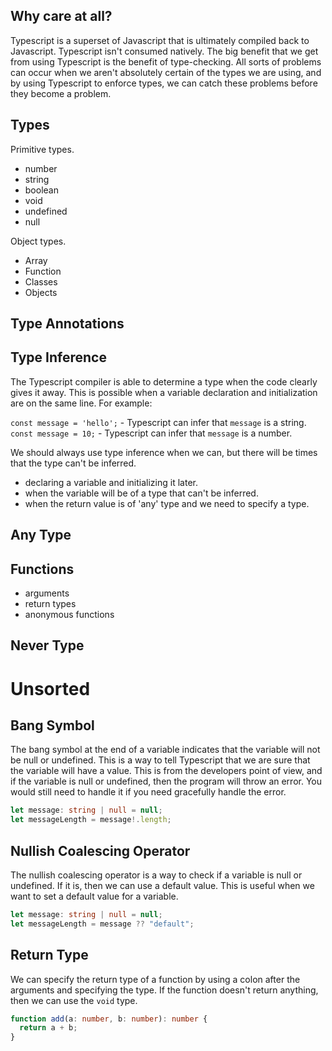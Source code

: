 ## Why care at all?

Typescript is a superset of Javascript that is ultimately compiled back to Javascript. Typescript isn't consumed natively. The big benefit that we get from using Typescript is the benefit of type-checking. All sorts of problems can occur when we aren't absolutely certain of the types we are using, and by using Typescript to enforce types, we can catch these problems before they become a problem.

## Types

Primitive types.

- number
- string
- boolean
- void
- undefined
- null

Object types.

- Array
- Function
- Classes
- Objects

## Type Annotations

## Type Inference

The Typescript compiler is able to determine a type when the code clearly gives it away. This is possible when a variable declaration and initialization are on the same line. For example:

`const message = 'hello';` - Typescript can infer that `message` is a string.
`const message = 10;` - Typescript can infer that `message` is a number.

We should always use type inference when we can, but there will be times that the type can't be inferred.

- declaring a variable and initializing it later.
- when the variable will be of a type that can't be inferred.
- when the return value is of 'any' type and we need to specify a type.

## Any Type

## Functions

- arguments
- return types
- anonymous functions

## Never Type

# Unsorted

## Bang Symbol

The bang symbol at the end of a variable indicates that the variable will not be null or undefined. This is a way to tell Typescript that we are sure that the variable will have a value. This is from the developers point of view, and if the variable is null or undefined, then the program will throw an error. You would still need to handle it if you need gracefully handle the error.

```typescript
let message: string | null = null;
let messageLength = message!.length;
```

## Nullish Coalescing Operator

The nullish coalescing operator is a way to check if a variable is null or undefined. If it is, then we can use a default value. This is useful when we want to set a default value for a variable.

```typescript
let message: string | null = null;
let messageLength = message ?? "default";
```

## Return Type

We can specify the return type of a function by using a colon after the arguments and specifying the type. If the function doesn't return anything, then we can use the `void` type.

```typescript
function add(a: number, b: number): number {
  return a + b;
}
```
